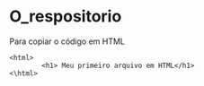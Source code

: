 # O_respositorio

Para copiar o código em HTML
```
<html>
        <h1> Meu primeiro arquivo em HTML</h1>
<\html>
 ```
